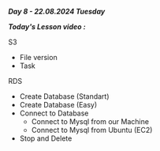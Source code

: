 _**Day 8 - 22.08.2024 Tuesday**_

_**Today's Lesson video :**_

S3
- File version
- Task

RDS
- Create Database (Standart)
- Create Database (Easy)
- Connect to Database
  - Connect to Mysql from our Machine
  - Connect to Mysql from Ubuntu (EC2)
- Stop and Delete
